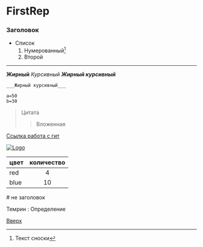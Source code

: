 
<a id="up"></a>
# FirstRep

### Заголовок
* Список
    1. Нумерованный[^1]
    2. Второй
___
__Жирный__
_Курсивный_
___Жирный курсивный___

    ___Жирный курсивный___
```
a=50
b=30
```
>Цитата
>>Вложенная

[Ссылка работа с гит](https://sindrmn.github.io/FirstRep/)

[^1]: Текст сноски



[![Logo](https://miro.medium.com/max/600/1*1oTIZDtu-gOUOWG42pCh5A.png)](https://miro.medium.com/max/600/1*1oTIZDtu-gOUOWG42pCh5A.png)

цвет | количество
:---- | :-------:|
red | 4
blue | 10

\# не заголовок

Темрин
: Определение

[Вверх](#up)

